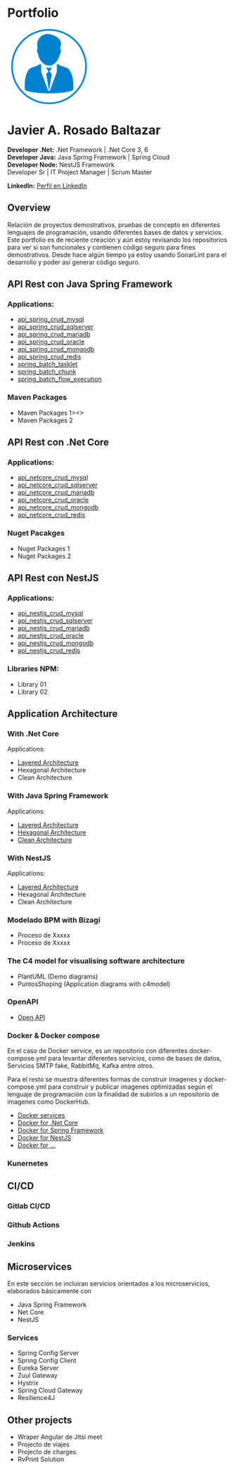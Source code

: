 # Portfolio
![Photo](images/photo-short.png)

<h1>Javier A. Rosado Baltazar</h1>  

**Developer .Net:** .Net Framework | .Net Core 3, 6  
**Developer Java:** Java Spring Framework | Spring Cloud  
**Developer Node:** NestJS Framework  
Developer Sr | IT Project Manager | Scrum Master  

**LinkedIn:** [Perfil en LinkedIn](https://www.linkedin.com/in/jrosadob/)  

## Overview
Relación de proyectos demostrativos, pruebas de concepto en diferentes lenguajes de programación, usando diferentes bases de datos y servicios.
Este portfolio es de reciente creación y aún estoy revisando los repositorios para ver si son funcionales y contienen código seguro para fines demostrativos.
Desde hace algún tiempo ya estoy usando SonarLint para el desarrollo y poder así generar código seguro.

## API Rest con Java Spring Framework
### Applications:
+ [api_spring_crud_mysql](https://github.com/jrosadob-portfolio/api_spring_crud_mysql.git "Repository")
+ [api_spring_crud_sqlserver](https://github.com/jrosadob/jrosadob.github.io/blob/main/README.md "Repository")
+ [api_spring_crud_mariadb](https://ejemplo.com/ "Repository")
+ [api_spring_crud_oracle](https://ejemplo.com/ "Repository")
+ [api_spring_crud_mongodb](https://ejemplo.com/ "Repository")
+ [api_spring_crud_redis](https://ejemplo.com/ "Repository")
+ [spring_batch_tasklet](https://ejemplo.com/ "Repository")
+ [spring_batch_chunk](https://ejemplo.com/ "Repository")
+ [spring_batch_flow_execution](https://ejemplo.com/ "Repository")
### Maven Packages
+ Maven Packages 1><<a  >>
+ Maven Packages 2

## API Rest con .Net Core
### Applications:
+ [api_netcore_crud_mysql](https://ejemplo.com/ "Repository")
+ [api_netcore_crud_sqlserver](https://ejemplo.com/ "Repository")
+ [api_netcore_crud_mariadb](https://ejemplo.com/ "Repository")
+ [api_netcore_crud_oracle](https://ejemplo.com/ "Repository")
+ [api_netcore_crud_mongodb](https://ejemplo.com/ "Repository")
+ [api_netcore_crud_redis](https://ejemplo.com/ "Repository")

### Nuget Pacakges
+ Nuget Packages 1
+ Nuget Packages 2

## API Rest con NestJS
### Applications:
+ [api_nestjs_crud_mysql](https://github.com/jrosadob-portfolio/api_nestjs_crud_mysql.git "Repository")
+ [api_nestjs_crud_sqlserver](https://github.com/jrosadob-portfolio/api_nestjs_crud_sqlserver.git "Repository")
+ [api_nestjs_crud_mariadb](https://github.com/jrosadob-portfolio/api_nestjs_crud_mariadb.git "Repository")
+ [api_nestjs_crud_oracle](https://github.com/jrosadob-portfolio/api_nestjs_crud_oracle.git "Repository")
+ [api_nestjs_crud_mongodb](https://github.com/jrosadob-portfolio/api_nestjs_crud_mongodb.git "Repository")
+ [api_nestjs_crud_redis](https://github.com/jrosadob-portfolio/api_nestjs_crud_redis.git "Repository")

### Libraries NPM:
+ Library 01
+ Library 02

## Application Architecture
### With .Net Core
Applications:
+ [Layered Architecture](https://ejemplo.com/ "Repository")
+ Hexagonal Architecture
+ Clean Architecture

### With Java Spring Framework
Applications:
+ [Layered Architecture](https://ejemplo.com/ "Repository")
+ [Hexagonal Architecture](https://ejemplo.com/ "Repository")
+ [Clean Architecture](https://ejemplo.com/ "Repository")

### With NestJS 
Applications:
+ [Layered Architecture](https://ejemplo.com/ "Repository")
+ Hexagonal Architecture
+ Clean Architecture

### Modelado BPM with Bizagi
+ Proceso de Xxxxx
+ Proceso de Xxxxx

### The C4 model for visualising software architecture
+ PlantUML (Demo diagrams)
+ PuntosShoping (Application diagrams with c4model)

### OpenAPI
+ [Open API][OpenApiRepository]

### Docker & Docker compose
En el caso de Docker service, es un repositorio con diferentes docker-compose.yml para levantar diferentes servicios, como de bases de datos, Servicios SMTP fake, RabbitMq, Kafka entre otros.

Para el resto se muestra diferentes formas de construir imagenes y docker-compose.yml para construir y publicar imagenes optimizadas según el lenguaje de programación con la finalidad de subirlos a un repositorio de imagenes como DockerHub.
+ [Docker services][LinkRepository]  
+ [Docker for .Net Core][LinkRepository]  
+ [Docker for Spring Framework][LinkRepository]  
+ [Docker for NestJS][LinkRepository]  
+ [Docker for ...][LinkRepository]  

### Kunernetes

## CI/CD
### Gitlab CI/CD
### Github Actions
### Jenkins

## Microservices
En este sección se incluiran servicios orientados a los microservicios, elaborados básicamente con
+ Java Spring Framework
+ Net Core
+ NestJS  

### Services
+ Spring Config Server
+ Spring Config Client
+ Eureka Server
+ Zuul Gateway
+ Hystrix
+ Spring Cloud Gateway
+ Resilience4J

## Other projects
+ Wraper Angular de Jitsi meet
+ Projecto de viajes
+ Projecto de charges
+ RvPrint Solution

<!-- Repositories -->
[LinkRepository]: https://github.com
[OpenApiRepository]: https://github.com/jrosadob-portfolio/open-api
[NetCoreCrudMySqlRepository]: 
[NetCoreCrudSqlServerRepository]: 
[NetCoreCrudMariaDbRepository]: 
[NetCoreCrudMongoDbRepository]: 




<!-- Demo uso de colores
TODOs:
- <r>TODO:</r> Important thing to do
- <o>TODO:</o> Less important thing to do
- <g>DONE:</g> Breath deeply and improve karma

<style>
r { color: Red }
o { color: Orange }
g { color: Green }
</style> 
-->
